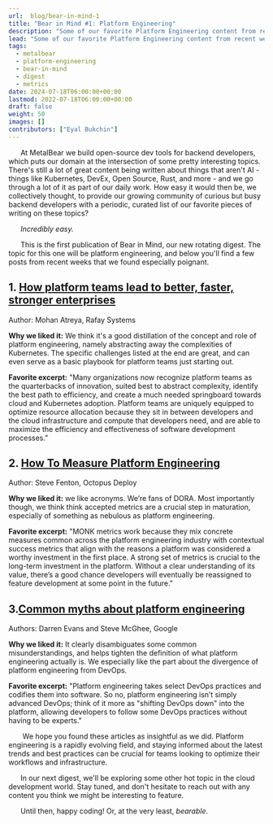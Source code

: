 ```yaml
---
url:  blog/bear-in-mind-1
title: "Bear in Mind #1: Platform Engineering"
description: "Some of our favorite Platform Engineering content from recent weeks."
lead: "Some of our favorite Platform Engineering content from recent weeks."
tags:
  - metalbear
  - platform-engineering
  - bear-in-mind
  - digest
  - metrics
date: 2024-07-18T06:00:00+00:00
lastmod: 2022-07-18T06:00:00+00:00
draft: false
weight: 50
images: []
contributors: ["Eyal Bukchin"]
---
```


&nbsp;&nbsp;&nbsp;&nbsp;&nbsp;&nbsp;At MetalBear we build open-source dev tools for backend developers, which puts our domain at the intersection of some pretty interesting topics. There's still a lot of great content being written about things that aren't AI - things like Kubernetes, DevEx, Open Source, Rust, and more - and we go through a lot of it as part of our daily work. How easy it would then be, we collectively thought, to provide our growing community of curious but busy backend developers with a periodic, curated list of our favorite pieces of writing on these topics?

&nbsp;&nbsp;&nbsp;&nbsp;&nbsp;&nbsp;_Incredibly easy._

&nbsp;&nbsp;&nbsp;&nbsp;&nbsp;&nbsp;This is the first publication of Bear in Mind, our new rotating digest. The topic for this one will be platform engineering, and below you'll find a few posts from recent weeks that we found especially poignant.

## 1. [How platform teams lead to better, faster, stronger enterprises](https://www.infoworld.com/article/2515201/platform-teams-lead-to-better-faster-stronger-enterprises.html)

Author: Mohan Atreya, Rafay Systems

__Why we liked it:__ We think it's a good distillation of the concept and role of platform engineering, namely abstracting away the complexities of Kubernetes. The specific challenges listed at the end are great, and can even serve as a basic playbook for platform teams just starting out.

__Favorite excerpt:__ "Many organizations now recognize platform teams as the quarterbacks of innovation, suited best to abstract complexity, identify the best path to efficiency, and create a much needed springboard towards cloud and Kubernetes adoption. Platform teams are uniquely equipped to optimize resource allocation because they sit in between developers and the cloud infrastructure and compute that developers need, and are able to maximize the efficiency and effectiveness of software development processes."

## 2. [How To Measure Platform Engineering](https://thenewstack.io/how-to-measure-platform-engineering/)

Author: Steve Fenton, Octopus Deploy

__Why we liked it:__ we like acronyms. We’re fans of DORA. Most importantly though, we think think accepted metrics are a crucial step in maturation, especially of something as nebulous as platform engineering.

__Favorite excerpt:__ "MONK metrics work because they mix concrete measures common across the platform engineering industry with contextual success metrics that align with the reasons a platform was considered a worthy investment in the first place.
A strong set of metrics is crucial to the long-term investment in the platform. Without a clear understanding of its value, there’s a good chance developers will eventually be reassigned to feature development at some point in the future."

## 3.[Common myths about platform engineering](https://cloud.google.com/blog/products/application-development/common-myths-about-platform-engineering)

Authors: Darren Evans and Steve McGhee, Google

__Why we liked it:__ It clearly disambiguates some common misunderstandings, and helps tighten the definition of what platform engineering actually is. We especially like the part about the divergence of platform engineering from DevOps.

__Favorite excerpt:__ "Platform engineering takes select DevOps practices and codifies them into software. So no, platform engineering isn’t simply advanced DevOps; think of it more as "shifting DevOps down" into the platform, allowing developers to follow some DevOps practices without having to be experts."


&nbsp;&nbsp;&nbsp;&nbsp;&nbsp;&nbsp;
We hope you found these articles as insightful as we did. Platform engineering is a rapidly evolving field, and staying informed about the latest trends and best practices can be crucial for teams looking to optimize their workflows and infrastructure.

&nbsp;&nbsp;&nbsp;&nbsp;&nbsp;&nbsp;In our next digest, we'll be exploring some other hot topic in the cloud development world. Stay tuned, and don't hesitate to reach out with any content you think we might be interesting to feature.

&nbsp;&nbsp;&nbsp;&nbsp;&nbsp;&nbsp;Until then, happy coding! Or, at the very least, _bearable_.
